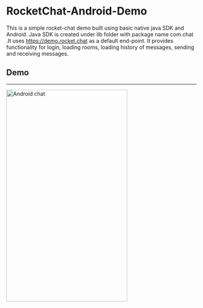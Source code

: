 # RocketChat-Android-Demo

This is a simple rocket-chat demo built using basic native java SDK and Android. Java SDK is created under lib folder with package name com.chat .It uses https://demo.rocket.chat as a default end-point. It provides functionality for login, loading rooms, loading history of messages, sending and receiving messages.

## Demo 
--------
<img src="https://github.com/sacOO7/RocketChat-Android-Demo/blob/master/demo.gif" align="center" alt="Android chat" width="320px" height="560px"/>
